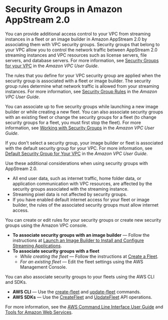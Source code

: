 # Security Groups in Amazon AppStream 2\.0<a name="managing-network-security-groups"></a>

You can provide additional access control to your VPC from streaming instances in a fleet or an image builder in Amazon AppStream 2\.0 by associating them with VPC security groups\. Security groups that belong to your VPC allow you to control the network traffic between AppStream 2\.0 streaming instances and VPC resources such as license servers, file servers, and database servers\. For more information, see [Security Groups for your VPC](https://docs.aws.amazon.com/vpc/latest/userguide/VPC_SecurityGroups.html) in the *Amazon VPC User Guide*\.

The rules that you define for your VPC security group are applied when the security group is associated with a fleet or image builder\. The security group rules determine what network traffic is allowed from your streaming instances\. For more information, see [Security Group Rules](https://docs.aws.amazon.com/vpc/latest/userguide/VPC_SecurityGroups.html#SecurityGroupRules) in the *Amazon VPC User Guide*\.

You can associate up to five security groups while launching a new image builder or while creating a new fleet\. You can also associate security groups with an existing fleet or change the security groups for a fleet \(to change security groups for a fleet, you must first stop the fleet\)\. For more information, see [Working with Security Groups](https://docs.aws.amazon.com/vpc/latest/userguide/VPC_SecurityGroups.html#WorkingWithSecurityGroups) in the *Amazon VPC User Guide*\.

If you don't select a security group, your image builder or fleet is associated with the default security group for your VPC\. For more information, see [Default Security Group for Your VPC](https://docs.aws.amazon.com/vpc/latest/userguide/VPC_SecurityGroups.html#DefaultSecurityGroup) in the *Amazon VPC User Guide*\.

Use these additional considerations when using security groups with AppStream 2\.0\.
+ All end user data, such as internet traffic, home folder data, or application communication with VPC resources, are affected by the security groups associated with the streaming instance\.
+ Streaming pixel data is not affected by security groups\.
+ If you have enabled default internet access for your fleet or image builder, the rules of the associated security groups must allow internet access\.

You can create or edit rules for your security groups or create new security groups using the Amazon VPC console\. 
+ **To associate security groups with an image builder** — Follow the instructions at [Launch an Image Builder to Install and Configure Streaming Applications](tutorial-image-builder-create.md)\.
+ **To associate security groups with a fleet**
  + *While creating the fleet* — Follow the instructions at [Create a Fleet](set-up-stacks-fleets.md#set-up-stacks-fleets-create)\.
  + *For an existing fleet* — Edit the fleet settings using the AWS Management Console\.

You can also associate security groups to your fleets using the AWS CLI and SDKs\.
+ **AWS CLI** — Use the [create\-fleet](https://docs.aws.amazon.com/cli/latest/reference/appstream/create-fleet.html) and [update\-fleet](https://docs.aws.amazon.com/cli/latest/reference/appstream/update-fleet.html) commands\.
+ **AWS SDKs** — Use the [CreateFleet](https://docs.aws.amazon.com/appstream2/latest/APIReference/API_CreateFleet.html) and [UpdateFleet](https://docs.aws.amazon.com/appstream2/latest/APIReference/API_UpdateFleet.html) API operations\.

For more information, see the [AWS Command Line Interface User Guide](https://docs.aws.amazon.com/cli/latest/userguide/) and [Tools for Amazon Web Services](https://aws.amazon.com/tools/)\.